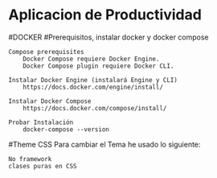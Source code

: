 # Aplicacion de Productividad

#DOCKER
    #Prerequisitos, instalar docker y docker compose

    Compose prerequisites
        Docker Compose requiere Docker Engine.
        Docker Compose plugin requiere Docker CLI.

    Instalar Docker Engine (instalará Engine y CLI)
        https://docs.docker.com/engine/install/

    Instalar Docker Compose
        https://docs.docker.com/compose/install/

    Probar Instalación
        docker-compose --version
#Theme CSS
    Para cambiar el Tema he usado lo siguiente:
    
    No framework
    clases puras en CSS

